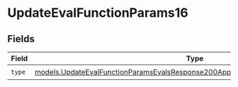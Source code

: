 # UpdateEvalFunctionParams16


## Fields

| Field                                                                                                                                                                        | Type                                                                                                                                                                         | Required                                                                                                                                                                     | Description                                                                                                                                                                  |
| ---------------------------------------------------------------------------------------------------------------------------------------------------------------------------- | ---------------------------------------------------------------------------------------------------------------------------------------------------------------------------- | ---------------------------------------------------------------------------------------------------------------------------------------------------------------------------- | ---------------------------------------------------------------------------------------------------------------------------------------------------------------------------- |
| `type`                                                                                                                                                                       | [models.UpdateEvalFunctionParamsEvalsResponse200ApplicationJSONResponseBody516Type](../models/updateevalfunctionparamsevalsresponse200applicationjsonresponsebody516type.md) | :heavy_check_mark:                                                                                                                                                           | N/A                                                                                                                                                                          |